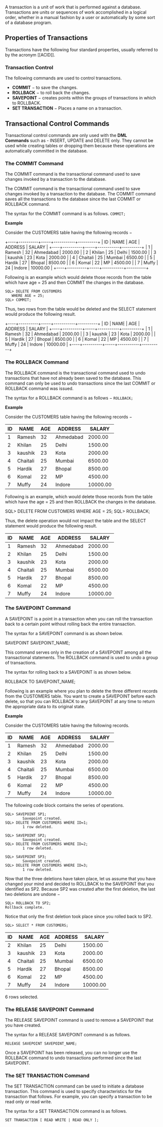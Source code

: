 A transaction is a unit of work that is performed against a database. Transactions are units or sequences of work accomplished in a logical order, whether in a manual fashion by a user or automatically by some sort of a database program.

## Properties of Transactions

Transactions have the following four standard properties, usually referred to by the acronym [[ACID]].

### Transaction Control

The following commands are used to control transactions.

-   **COMMIT** − to save the changes.
-   **ROLLBACK** − to roll back the changes.
-   **SAVEPOINT** − creates points within the groups of transactions in which to ROLLBACK.
-   **SET TRANSACTION** − Places a name on a transaction.

## Transactional Control Commands

Transactional control commands are only used with the **DML Commands** such as - INSERT, UPDATE and DELETE only. They cannot be used while creating tables or dropping them because these operations are automatically committed in the database.

### The COMMIT Command

The COMMIT command is the transactional command used to save changes invoked by a transaction to the database.

The COMMIT command is the transactional command used to save changes invoked by a transaction to the database. The COMMIT command saves all the transactions to the database since the last COMMIT or ROLLBACK command.

The syntax for the COMMIT command is as follows. `COMMIT;`

**Example**

Consider the CUSTOMERS table having the following records −

+----+----------+-----+-----------+----------+
| ID | NAME     | AGE | ADDRESS   | SALARY   |
+----+----------+-----+-----------+----------+
|  1 | Ramesh   |  32 | Ahmedabad |  2000.00 |
|  2 | Khilan   |  25 | Delhi     |  1500.00 |
|  3 | kaushik  |  23 | Kota      |  2000.00 |
|  4 | Chaitali |  25 | Mumbai    |  6500.00 |
|  5 | Hardik   |  27 | Bhopal    |  8500.00 |
|  6 | Komal    |  22 | MP        |  4500.00 |
|  7 | Muffy    |  24 | Indore    | 10000.00 |
+----+----------+-----+-----------+----------+

Following is an example which would delete those records from the table which have age = 25 and then COMMIT the changes in the database.

```
SQL> DELETE FROM CUSTOMERS
   WHERE AGE = 25;
SQL> COMMIT;
```

Thus, two rows from the table would be deleted and the SELECT statement would produce the following result.

+----+----------+-----+-----------+----------+
| ID | NAME     | AGE | ADDRESS   | SALARY   |
+----+----------+-----+-----------+----------+
|  1 | Ramesh   |  32 | Ahmedabad |  2000.00 |
|  3 | kaushik  |  23 | Kota      |  2000.00 |
|  5 | Hardik   |  27 | Bhopal    |  8500.00 |
|  6 | Komal    |  22 | MP        |  4500.00 |
|  7 | Muffy    |  24 | Indore    | 10000.00 |
+----+----------+-----+-----------+----------+

### The ROLLBACK Command

The ROLLBACK command is the transactional command used to undo transactions that have not already been saved to the database. This command can only be used to undo transactions since the last COMMIT or ROLLBACK command was issued.

The syntax for a ROLLBACK command is as follows − `ROLLBACK;`

**Example**

Consider the CUSTOMERS table having the following records −

| ID | NAME     | AGE | ADDRESS   | SALARY   |
|---|---|---|---|---|
|  1 | Ramesh   |  32 | Ahmedabad |  2000.00 |
|  2 | Khilan   |  25 | Delhi     |  1500.00 |
|  3 | kaushik  |  23 | Kota      |  2000.00 |
|  4 | Chaitali |  25 | Mumbai    |  6500.00 |
|  5 | Hardik   |  27 | Bhopal    |  8500.00 |
|  6 | Komal    |  22 | MP        |  4500.00 |
|  7 | Muffy    |  24 | Indore    | 10000.00 |

Following is an example, which would delete those records from the table which have the age = 25 and then ROLLBACK the changes in the database.

SQL> DELETE FROM CUSTOMERS
   WHERE AGE = 25;
SQL> ROLLBACK;

Thus, the delete operation would not impact the table and the SELECT statement would produce the following result.

| ID | NAME     | AGE | ADDRESS   | SALARY   |
|---|---|---|---|---|
|  1 | Ramesh   |  32 | Ahmedabad |  2000.00 |
|  2 | Khilan   |  25 | Delhi     |  1500.00 |
|  3 | kaushik  |  23 | Kota      |  2000.00 |
|  4 | Chaitali |  25 | Mumbai    |  6500.00 |
|  5 | Hardik   |  27 | Bhopal    |  8500.00 |
|  6 | Komal    |  22 | MP        |  4500.00 |
|  7 | Muffy    |  24 | Indore    | 10000.00 |

### The SAVEPOINT Command

A SAVEPOINT is a point in a transaction when you can roll the transaction back to a certain point without rolling back the entire transaction.

The syntax for a SAVEPOINT command is as shown below.

SAVEPOINT SAVEPOINT_NAME;

This command serves only in the creation of a SAVEPOINT among all the transactional statements. The ROLLBACK command is used to undo a group of transactions.

The syntax for rolling back to a SAVEPOINT is as shown below.

ROLLBACK TO SAVEPOINT_NAME;

Following is an example where you plan to delete the three different records from the CUSTOMERS table. You want to create a SAVEPOINT before each delete, so that you can ROLLBACK to any SAVEPOINT at any time to return the appropriate data to its original state.

**Example**

Consider the CUSTOMERS table having the following records.


|ID|NAME|AGE|ADDRESS|SALARY|
|---|---|---|---|---|
| 1 | Ramesh   |  32 | Ahmedabad |  2000.00 |
| 2 | Khilan   |  25 | Delhi     |  1500.00 |
| 3 | kaushik  |  23 | Kota      |  2000.00 |
| 4 | Chaitali |  25 | Mumbai    |  6500.00 |
| 5 | Hardik   |  27 | Bhopal    |  8500.00 |
| 6 | Komal    |  22 | MP        |  4500.00 |
| 7 | Muffy    |  24 | Indore    | 10000.00 |

The following code block contains the series of operations.
```
SQL> SAVEPOINT SP1;
		Savepoint created.
SQL> DELETE FROM CUSTOMERS WHERE ID=1;
		1 row deleted.
		
SQL> SAVEPOINT SP2;
		Savepoint created.
SQL> DELETE FROM CUSTOMERS WHERE ID=2;
		1 row deleted.
	
SQL> SAVEPOINT SP3;
		Savepoint created.
SQL> DELETE FROM CUSTOMERS WHERE ID=3;
		1 row deleted.
```

Now that the three deletions have taken place, let us assume that you have changed your mind and decided to ROLLBACK to the SAVEPOINT that you identified as SP2. Because SP2 was created after the first deletion, the last two deletions are undone −

```
SQL> ROLLBACK TO SP2;
Rollback complete.
```

Notice that only the first deletion took place since you rolled back to SP2.

```
SQL> SELECT * FROM CUSTOMERS;
```
| ID | NAME     | AGE | ADDRESS   | SALARY   |
|---|---|---|---|---|
|  2 | Khilan   |  25 | Delhi     |  1500.00 |
|  3 | kaushik  |  23 | Kota      |  2000.00 |
|  4 | Chaitali |  25 | Mumbai    |  6500.00 |
|  5 | Hardik   |  27 | Bhopal    |  8500.00 |
|  6 | Komal    |  22 | MP        |  4500.00 |
|  7 | Muffy    |  24 | Indore    | 10000.00 |
6 rows selected.

### The RELEASE SAVEPOINT Command

The RELEASE SAVEPOINT command is used to remove a SAVEPOINT that you have created.

The syntax for a RELEASE SAVEPOINT command is as follows.

```
RELEASE SAVEPOINT SAVEPOINT_NAME;
```

Once a SAVEPOINT has been released, you can no longer use the ROLLBACK command to undo transactions performed since the last SAVEPOINT.

### The SET TRANSACTION Command

The SET TRANSACTION command can be used to initiate a database transaction. This command is used to specify characteristics for the transaction that follows. For example, you can specify a transaction to be read only or read write.

The syntax for a SET TRANSACTION command is as follows.

```
SET TRANSACTION [ READ WRITE | READ ONLY ];
```